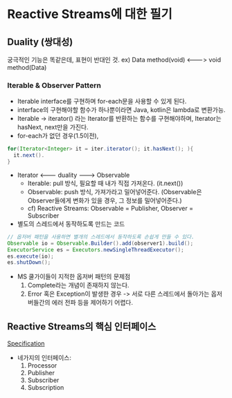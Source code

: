 # Reactive Streams에 대한 필기

## Duality (쌍대성)
궁극적인 기능은 똑같은데, 표현이 반대인 것.
ex) Data method(void) <---> void method(Data)

### Iterable & Observer Pattern
* Iterable interface를 구현하며 for-each문을 사용할 수 있게 된다.
* interface의 구현해야할 함수가 하나뿐이라면 Java, kotlin은 lambda로 변환가능.
* Iterable -> iterator() 라는 Iterator를 반환하는 함수를 구현해야하며, Iterator는 hasNext, next만을 가진다.
* for-each가 없던 경우(1.5이전),
```java
for(Iterator<Integer> it = iter.iterator(); it.hasNext(); ){
  it.next().
}
```
* Iterator <--- duality ---> Observable
  * Iterable: pull 방식, 필요할 때 내가 직접 가져온다. (it.next())
  * Observable: push 방식, 가져가라고 밀어넣어준다. (Observable은 Observer들에게 변화가 있을 경우, 그 정보를 밀어넣어준다.)
  * cf) Reactive Streams: Observable = Publisher, Observer = Subscriber
* 별도의 스레드에서 동작하도록 만드는 코드
```java
// 옵저버 패턴을 사용하면 별개의 스레드에서 동작하도록 손쉽게 만들 수 있다.
Observable io = Observable.Builder().add(observer1).build();
ExecutorService es = Executors.newSingleThreadExecutor();
es.execute(io);
es.shutDown();
```
* MS 쿨가이들이 지적한 옵저버 패턴의 문제점
  1. Complete라는 개념이 존재하지 않는다.
  2. Error 혹은 Exception이 발생한 경우 -> 서로 다른 스레드에서 돌아가는 옵저버들간의 에러 전파 등을 제어하기 어렵다.

## Reactive Streams의 핵심 인터페이스
[Specification](https://github.com/reactive-streams/reactive-streams-jvm/blob/v1.0.2/README.md#specification)

* 네가지의 인터페이스:
  1. Processor
  2. Publisher
  3. Subscriber
  4. Subscription
